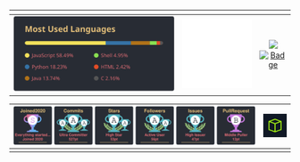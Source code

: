 <div align="left">

<!--I have seen many cases of people copying this without credit, please remember to give credit or I might threathen future takedowns--><!--I have seen many cases of people copying this without credit, please remember to give credit or I might threathen future takedowns-->
<!--Remember to give credits when using my readme, this repo is licenced under GPL v3--><!--Remember to give credits when using my readme, this repo is licenced under GPL v3--><!--Remember to give credits when using my readme, this repo is licenced under GPL v3-->
|<!--Remember to give credits when using my readme, this repo is licenced under GPL v3-->|<!--Remember to give credits when using my readme, this repo is licenced under GPL v3-->|<!--Remember to give credits when using my readme, this repo is licenced under GPL v3-->|
|:----------------------------:|:----------------------------:|:----------------------------:|
|<!--Remember to give credits when using my readme, this repo is licenced under GPL v3-->[![Top Langs](https://github.com/Mini-Ware/Mini-Ware/blob/main/static/top_lang.svg)](https://github.com/anuraghazra/github-readme-stats)<!--Remember to give credits when using my readme, this repo is licenced under GPL v3-->|<!--Remember to give credits when using my readme, this repo is licenced under GPL v3-->[![quote](https://raw.githubusercontent.com/Mini-Ware/Mini-Ware/main/static/static_quote.svg)](https://github.com/PiyushSuthar/github-readme-quotes)<!--Remember to give credits when using my readme, this repo is licenced under GPL v3-->|<!--Remember to give credits when using my readme, this repo is licenced under GPL v3--> <img width="260" src="https://leetcard.jacoblin.cool/mini-ware?theme=dark&font=Unna&ext=activity"> <!--[![HTB](https://raw.githubusercontent.com/Mini-Ware/Mini-Ware/main/static/htb.jpg)](https://app.hackthebox.com/profile/370873)--><!--Remember to give credits when using my readme, this repo is licenced under GPL v3--><!--Remember to give credits when using my readme, this repo is licenced under GPL v3--><!--Remember to give credits when using my readme, this repo is licenced under GPL v3--><br /><!--Remember to give credits when using my readme, this repo is licenced under GPL v3--><!--Remember to give credits when using my readme, this repo is licenced under GPL v3-->[![Badge](https://github.com/Mini-Ware/Mini\-Ware/blob/main/static/codewar.svg)](https://www.codewars.com/users/Mini%20Ware/)<!--Remember to give credits when using my readme, this repo is licenced under GPL v3-->|<!--Remember to give credits when using my readme, this repo is licenced under GPL v3--><!--Remember to give credits when using my readme, this repo is licenced under GPL v3-->
<!--Remember to give credits when using my readme, this repo is licenced under GPL v3--><!--Remember to give credits when using my readme, this repo is licenced under GPL v3--><!--Remember to give credits when using my readme, this repo is licenced under GPL v3-->
|<!--Remember to give credits when using my readme, this repo is licenced under GPL v3-->[![Trophy](https://github.com/Mini-Ware/Mini-Ware/blob/main/static/github-profile-trophy.svg)](https://github.com/ryo-ma/github-profile-trophy) <br/> <!--Remember to give credits when using my readme, this repo is licenced under GPL v3-->|[![HTB](https://raw.githubusercontent.com/Mini-Ware/Mini-Ware/main/static/htb.jpg)](https://app.hackthebox.com/profile/370873)|
|:------------------------------------------------------------------------------------|:---:|
|<!--Remember to give credits when using my readme, this repo is licenced under GPL v3--><!--Remember to give credits when using my readme, this repo is licenced under GPL v3--><!--Remember to give credits when using my readme, this repo is licenced under GPL v3-->|<!--Remember to give credits when using my readme, this repo is licenced under GPL v3--><!--Remember to give credits when using my readme, this repo is licenced under GPL v3-->
<!--Remember to give credits when using my readme, this repo is licenced under GPL v3--><!--Remember to give credits when using my readme, this repo is licenced under GPL v3--><!--Remember to give credits when using my readme, this repo is licenced under GPL v3-->
<!--I have seen many cases of people copying this without credit, please remember to give credit or I might threathen future takedowns--><!--I have seen many cases of people copying this without credit, please remember to give credit or I might threathen future takedowns-->

</div>
